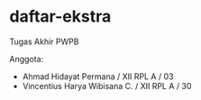 # daftar-ekstra
Tugas Akhir PWPB

Anggota:
 - Ahmad Hidayat Permana / XII RPL A / 03
 - Vincentius Harya Wibisana C. / XII RPL A / 30
